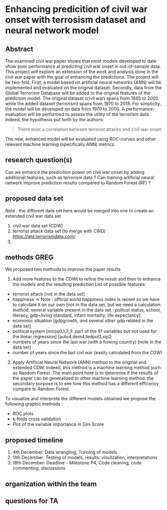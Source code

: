 # Enhancing predicition of civil war onset with terrosism dataset and neural network model

## Abstract
The examined civil war paper shows that most models developed to date show poor performance at predicting civil war onset in out-of-sample data. This project will explore an extension of the work and analysis done in the civil war paper with the goal of enhancing the predictions. The project will be two-fold. First, a model based on artificial neural networks (ANN) will be implemented and evaluated on the original dataset. Secondly, data from the Global Terrorism Database will be added to the original features of the prediction model. The original dataset (civil war) spans from 1945 to 2000 while the added dataset (terrorism) spans from 1970 to 2018. For simplicity, the model will be developed on data from 1970 to 2000. A performance-evaluation will be performed to assess the utility of the terrorism data. Indeed, the hypothesis put forth by the authors:
> There exist a correlation between terrorist attacks and civil war onset.

The new, enhanced model will be evaluated using ROC-curves and other relevant machine learning (specifically ANN) metrics.


## research question(s) 
Can we enhance the predicition power on civil war onset by adding additional features, such as terrorism data ?
Can training artificial neural network improve prediction results compared to Random Forest (RF) ?


## proposed data set 
Note : the different data set here would be merged into one to create an extended civil war data set
1. civil war data set (CDW)
2. terrorist attack data set (to merge with CWD)
	https://gtd.terrorismdata.com/
3.

## methods GREG
We proposed two methods to improve the paper results
1. Add more features to the CDWt to refine the result and then to enhance the models and the resulting prediction
List of possible features:
- terrorist attack
	[not in the data set]
- happiness -> Note : official world happiness index is recent so we have to calculate it on our own
	[not in the data set, but we need a calculation method. several variable present in the data set : politcal status, school, literacy, gdp~living standard, infant mortality, life expectancy]
- economic situation 
	[gdpgrowth, and several other gdp related in the data set]
- political system 
	[mirps0,1,2,3 ,part of the 91 variables but not used for the linear regression]
	[auto4,dem4,fedpol3,sip2
- numbers of years since the last war (with a foreing country) 
	[note in the data set]
- number of years since the last civl war (easily calculated from the CDW)

2. Apply Artificial Neural Network (ANN) method to the original and extended CDW. Indeed, this method is a machine learning method such as Random Forest. The main point here is to determine if the results of the paper can be generalized to other machine learning method. the secondary purpose is to see how this method has a different efficency compare to Random Forest.

To visualize and interprete the different models obtained we propose the following graphic methods :
- ROC plots 
- k-folds cross validation
- Plot of the variable importance in Gini Score
## proposed timeline
1. 4th December: Data wrangling, Training of models
2. 11th December: Testing of models, results: visulization, interpretations
3. 18th December: Deadline - Milestone P4, Code cleaning, code commenting, discussions

## organization within the team

## questions for TA
